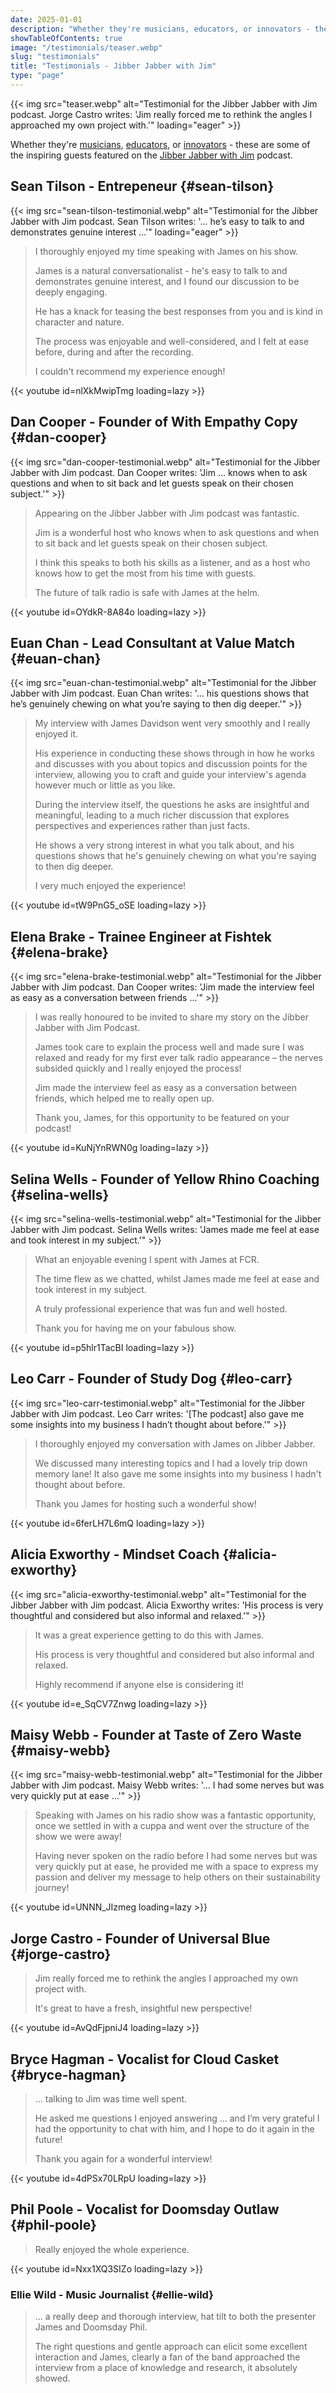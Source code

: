 ```yaml
---
date: 2025-01-01
description: "Whether they're musicians, educators, or innovators - these are some of the inspiring guests featured on the Jibber Jabber with Jim podcast."
showTableOfContents: true
image: "/testimonials/teaser.webp"
slug: "testimonials"
title: "Testimonials - Jibber Jabber with Jim"
type: "page"
---
```


{{< img src="teaser.webp" alt="Testimonial for the Jibber Jabber with Jim podcast. Jorge Castro writes: 'Jim really forced me to rethink the angles I approached my own project with.'" loading="eager" >}}

Whether they're [musicians](#phil-poole), [educators](#leo-carr), or [innovators](#sean-tilson) - these are some of the inspiring guests featured on the [Jibber Jabber with Jim](/jibberjabberwithjim/) podcast.

## Sean Tilson - Entrepeneur {#sean-tilson}

{{< img src="sean-tilson-testimonial.webp" alt="Testimonial for the Jibber Jabber with Jim podcast. Sean Tilson writes: '... he’s easy to talk to and demonstrates genuine interest ...'" loading="eager" >}}

> I thoroughly enjoyed my time speaking with James on his show.
>
> James is a natural conversationalist - he's easy to talk to and demonstrates genuine interest, and I found our discussion to be deeply engaging.
>
> He has a knack for teasing the best responses from you and is kind in character and nature.
>
> The process was enjoyable and well-considered, and I felt at ease before, during and after the recording.
>
> I couldn't recommend my experience enough!

{{< youtube id=nlXkMwipTmg loading=lazy >}}

## Dan Cooper - Founder of With Empathy Copy {#dan-cooper}

{{< img src="dan-cooper-testimonial.webp" alt="Testimonial for the Jibber Jabber with Jim podcast. Dan Cooper writes: 'Jim ... knows when to ask questions and when to sit back and let guests speak on their chosen subject.'" >}}

> Appearing on the Jibber Jabber with Jim podcast was fantastic.
>
> Jim is a wonderful host who knows when to ask questions and when to sit back and let guests speak on their chosen subject.
>
> I think this speaks to both his skills as a listener, and as a host who knows how to get the most from his time with guests.
>
> The future of talk radio is safe with James at the helm.

{{< youtube id=OYdkR-8A84o loading=lazy >}}

## Euan Chan - Lead Consultant at Value Match {#euan-chan}

{{< img src="euan-chan-testimonial.webp" alt="Testimonial for the Jibber Jabber with Jim podcast. Euan Chan writes: '... his questions shows that he’s genuinely chewing on what you’re saying to then dig deeper.'" >}}

> My interview with James Davidson went very smoothly and I really enjoyed it.
>
> His experience in conducting these shows through in how he works and discusses with you about topics and discussion points for the interview, allowing you to craft and guide your interview's agenda however much or little as you like.
>
> During the interview itself, the questions he asks are insightful and meaningful, leading to a much richer discussion that explores perspectives and experiences rather than just facts.
>
> He shows a very strong interest in what you talk about, and his questions shows that he's genuinely chewing on what you're saying to then dig deeper.
>
> I very much enjoyed the experience!

{{< youtube id=tW9PnG5_oSE loading=lazy >}}

## Elena Brake - Trainee Engineer at Fishtek {#elena-brake}

{{< img src="elena-brake-testimonial.webp" alt="Testimonial for the Jibber Jabber with Jim podcast. Dan Cooper writes: 'Jim made the interview feel as easy as a conversation between friends ...'" >}}

> I was really honoured to be invited to share my story on the Jibber Jabber with Jim Podcast.
>
> James took care to explain the process well and made sure I was relaxed and ready for my first ever talk radio appearance – the nerves subsided quickly and I really enjoyed the process!
>
> Jim made the interview feel as easy as a conversation between friends, which helped me to really open up.
>
> Thank you, James, for this opportunity to be featured on your podcast!

{{< youtube id=KuNjYnRWN0g loading=lazy >}}

## Selina Wells - Founder of Yellow Rhino Coaching {#selina-wells}

{{< img src="selina-wells-testimonial.webp" alt="Testimonial for the Jibber Jabber with Jim podcast. Selina Wells writes: 'James made me feel at ease and took interest in my subject.'" >}}

> What an enjoyable evening I spent with James at FCR.
>
> The time flew as we chatted, whilst James made me feel at ease and took interest in my subject.
>
> A truly professional experience that was fun and well hosted.
>
> Thank you for having me on your fabulous show.

{{< youtube id=p5hlr1TacBI loading=lazy >}}

## Leo Carr - Founder of Study Dog {#leo-carr}

{{< img src="leo-carr-testimonial.webp" alt="Testimonial for the Jibber Jabber with Jim podcast. Leo Carr writes: '[The podcast] also gave me some insights into my business I hadn’t thought about before.'" >}}

> I thoroughly enjoyed my conversation with James on Jibber Jabber.
>
> We discussed many interesting topics and I had a lovely trip down memory lane! It also gave me some insights into my business I hadn't thought about before.
>
> Thank you James for hosting such a wonderful show!

{{< youtube id=6ferLH7L6mQ loading=lazy >}}

## Alicia Exworthy - Mindset Coach {#alicia-exworthy}

{{< img src="alicia-exworthy-testimonial.webp" alt="Testimonial for the Jibber Jabber with Jim podcast. Alicia Exworthy writes: 'His process is very thoughtful and considered but also informal and relaxed.'" >}}

> It was a great experience getting to do this with James.
>
> His process is very thoughtful and considered but also informal and relaxed.
>
> Highly recommend if anyone else is considering it!

{{< youtube id=e_SqCV7Znwg loading=lazy >}}

## Maisy Webb - Founder at Taste of Zero Waste {#maisy-webb}

{{< img src="maisy-webb-testimonial.webp" alt="Testimonial for the Jibber Jabber with Jim podcast. Maisy Webb writes: '... I had some nerves but was very quickly put at ease ...'" >}}

> Speaking with James on his radio show was a fantastic opportunity, once we settled in with a cuppa and went over the structure of the show we were away!
>
> Having never spoken on the radio before I had some nerves but was very quickly put at ease, he provided me with a space to express my passion and deliver my message to help others on their sustainability journey!

{{< youtube id=UNNN_JIzmeg loading=lazy >}}

## Jorge Castro - Founder of Universal Blue {#jorge-castro}

> Jim really forced me to rethink the angles I approached my own project with.
>
> It's great to have a fresh, insightful new perspective!

{{< youtube id=AvQdFjpniJ4 loading=lazy >}}

## Bryce Hagman - Vocalist for Cloud Casket {#bryce-hagman}

> ... talking to Jim was time well spent.
>
> He asked me questions I enjoyed answering ... and I’m very grateful I had the opportunity to chat with him, and I hope to do it again in the future!
>
> Thank you again for a wonderful interview!

{{< youtube id=4dPSx70LRpU loading=lazy >}}

## Phil Poole - Vocalist for Doomsday Outlaw {#phil-poole}

> Really enjoyed the whole experience.

{{< youtube id=Nxx1XQ3SIZo loading=lazy >}}

### Ellie Wild - Music Journalist {#ellie-wild}

> ... a really deep and thorough interview, hat tilt to both the presenter James and Doomsday Phil.
>
> The right questions and gentle approach can elicit some excellent interaction and James, clearly a fan of the band approached the interview from a place of knowledge and research, it absolutely showed.
